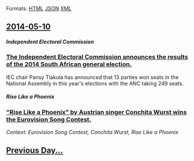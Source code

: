 
Formats: [HTML](2014/05/10/index.html)  [JSON](2014/05/10/index.json)  [XML](2014/05/10/index.xml)  

## [2014-05-10](/news/2014/05/10/index.md)

##### Independent Electoral Commission
### [The Independent Electoral Commission announces the results of the 2014 South African general election. ](/news/2014/05/10/the-independent-electoral-commission-announces-the-results-of-the-2014-south-african-general-election.md)
IEC chair Pansy Tlakula has announced that 13 parties won seats in the National Assembly in this year&#039;s elections with the ANC taking 249 seats.

##### Rise Like a Phoenix
### ["Rise Like a Phoenix" by Austrian singer Conchita Wurst wins the Eurovision Song Contest. ](/news/2014/05/10/rise-like-a-phoenix-by-austrian-singer-conchita-wurst-wins-the-eurovision-song-contest.md)
_Context: Eurovision Song Contest, Conchita Wurst, Rise Like a Phoenix_

## [Previous Day...](/news/2014/05/9/index.md)

